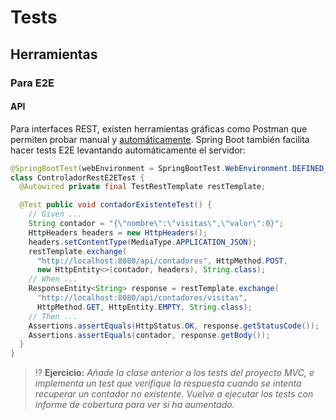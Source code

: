 # Tests

## Herramientas

### Para E2E

#### API

Para interfaces REST, existen herramientas gráficas como Postman que permiten probar manual y [automáticamente](https://medium.com/better-practices/from-manual-to-automated-testing-the-roadblocks-and-the-journey-6333dfacc5ae). Spring Boot también facilita hacer tests E2E levantando automáticamente el servidor:

```java
@SpringBootTest(webEnvironment = SpringBootTest.WebEnvironment.DEFINED_PORT)
class ControladorRestE2ETest {
  @Autowired private final TestRestTemplate restTemplate;

  @Test public void contadorExistenteTest() {
    // Given ...
    String contador = "{\"nombre\":\"visitas\",\"valor\":0}";
    HttpHeaders headers = new HttpHeaders();
    headers.setContentType(MediaType.APPLICATION_JSON);
    restTemplate.exchange(
      "http://localhost:8080/api/contadores", HttpMethod.POST,
      new HttpEntity<>(contador, headers), String.class);
    // When ...
    ResponseEntity<String> response = restTemplate.exchange(
      "http://localhost:8080/api/contadores/visitas",
      HttpMethod.GET, HttpEntity.EMPTY, String.class);
    // Then ...
    Assertions.assertEquals(HttpStatus.OK, response.getStatusCode());
    Assertions.assertEquals(contador, response.getBody());
  }
}
```

> ⁉️ **Ejercicio:** _Añade la clase anterior a los tests del proyecto MVC, e implementa un test que verifique la respuesta cuando se intenta recuperar un contador no existente. Vuelve a ejecutar los tests con informe de cobertura para ver si ha aumentado._
